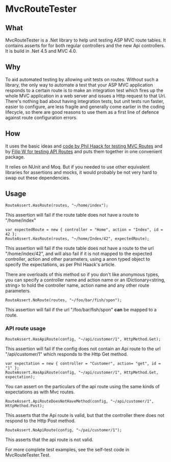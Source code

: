 # MvcRouteTester


## What

MvcRouteTester is a .Net library to help unit testing ASP MVC route tables. It contains asserts for for both regular controllers and the new Api controllers. It is build in .Net 4.5 and MVC 4.0.

## Why

To aid automated testing by allowing unit tests on routes. Without such a library, the only way to automate a test that your ASP MVC application responds to a certain route is to make an integration test which fires up the whole MVC application in a web server and issues a Http request to that Url. There's nothing bad about having integration tests, but unit tests run faster, easier to configure, are less fragile and generally come earlier in the coding lifecycle, so there are good reasons to use them as a first line of defence against route configuration errors.

## How


It uses the basic ideas and [code by Phil Haack for testing MVC Routes](http://haacked.com/archive/2007/12/16/testing-routes-in-asp.net-mvc.aspx)
and by [Filip W for testing API Routes](http://www.strathweb.com/2012/08/testing-routes-in-asp-net-web-api/) and puts them together in one convenient package.

It relies on NUnit and Moq. But if you needed to use other equivalent libraries for assertions and mocks, it would probably be not very hard to swap out these dependencies.

## Usage

    RouteAssert.HasRoute(routes, "~/home/index");

This assertion will fail if the route table does not have a route to "/home/index"


    var expectedRoute = new { controller = "Home", action = "Index", id = 42 };
    RouteAssert.HasRoute(routes, "~/home/Index/42", expectedRoute);

This assertion will fail if the route table does not have a route to the url "/home/index/42", and will also fail if it is not mapped to the expected controller, action and other parameters, using a anon typed object to specify the expectations, as per Phil Haack's article. 

There are overloads of this method so if you don't like anonymous types, you can specify a controller name and action name or an IDictionary&lt;string, string&gt; to hold the controller name, action name and any other route parameters.


    RouteAssert.NoRoute(routes, "~/foo/bar/fish/spon");
	
This assertion will fail if the url "/foo/bar/fish/spon" **can** be mapped to a route.
	
### API route usage

    RouteAssert.HasApiRoute(config, "~/api/customer/1", HttpMethod.Get);

This assertion will fail if the config does not contain an Api route to the url "/api/customer/1" which responds to the Http Get method.

    var expectation = new { controller = "Customer", action= "get", id = "1" };
    RouteAssert.HasApiRoute(config, "~/api/customer/1", HttpMethod.Get, expectation);

You can assert on the particulars of the api route using the same kinds of expectations as with Mvc routes.


    RouteAssert.ApiRouteDoesNotHaveMethod(config, "~/api/customer/1", HttpMethod.Post);

This asserts that the Api route is valid, but that the controller there does not respond to the Http Post method.


    RouteAssert.NoApiRoute(config, "~/pai/customer/1");

This asserts that the api route is not valid.

For more complete test examples, see the self-test code in MvcRouteTester.Test.
